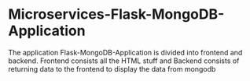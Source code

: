 # Microservices-Flask-MongoDB-Application
The application Flask-MongoDB-Application is divided into frontend and backend. 
Frontend consists all the HTML stuff and Backend consists of returning data to the frontend to display the data from mongodb
